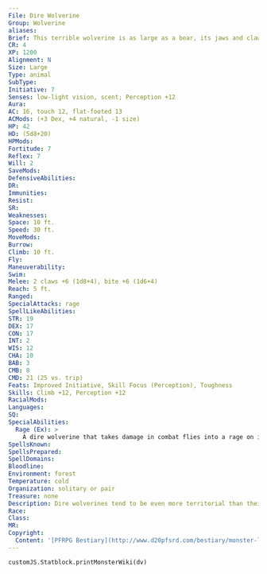 ```yaml
---
File: Dire Wolverine
Group: Wolverine
aliases: 
Brief: This terrible wolverine is as large as a bear, its jaws and claws oversized and brutal, its eyes dark and filled with rage.
CR: 4
XP: 1200
Alignment: N
Size: Large
Type: animal
SubType: 
Initiative: 7
Senses: low-light vision, scent; Perception +12
Aura: 
AC: 16, touch 12, flat-footed 13
ACMods: (+3 Dex, +4 natural, -1 size)
HP: 42
HD: (5d8+20)
HPMods: 
Fortitude: 7
Reflex: 7
Will: 2
SaveMods: 
DefensiveAbilities: 
DR: 
Immunities: 
Resist: 
SR: 
Weaknesses: 
Space: 10 ft.
Speed: 30 ft.
MoveMods: 
Burrow: 
Climb: 10 ft.
Fly: 
Maneuverability: 
Swim: 
Melee: 2 claws +6 (1d8+4), bite +6 (1d6+4)
Reach: 5 ft.
Ranged: 
SpecialAttacks: rage
SpellLikeAbilities: 
STR: 19
DEX: 17
CON: 17
INT: 2
WIS: 12
CHA: 10
BAB: 3
CMB: 8
CMD: 21 (25 vs. trip)
Feats: Improved Initiative, Skill Focus (Perception), Toughness
Skills: Climb +12, Perception +12
RacialMods: 
Languages: 
SQ: 
SpecialAbilities:
  Rage (Ex): >
    A dire wolverine that takes damage in combat flies into a rage on its next turn, madly clawing and biting until either it or its opponent is dead. It gains +4 to Strength, +4 to Constitution, and -2 to AC. The creature cannot end its rage voluntarily.
SpellsKnown: 
SpellsPrepared: 
SpellDomains: 
Bloodline: 
Environment: forest
Temperature: cold
Organization: solitary or pair
Treasure: none
Description: Dire wolverines tend to be even more territorial than their smaller wolverine cousins, and they defend to the death the areas where they choose to live, often selecting humanoidsettled regions as their own and then fearlessly tearing the settlements apart.  Dire wolverines grow to about 12 feet in length and can weigh as much as 2,000 pounds.
Race: 
Class: 
MR: 
Copyright:
  Content: '[PFRPG Bestiary](http://www.d20pfsrd.com/bestiary/monster-lists-and-details/-w/wolverine/dire-wolverine)'
---
```

```dataviewjs
customJS.Statblock.printMonsterWiki(dv)
```
